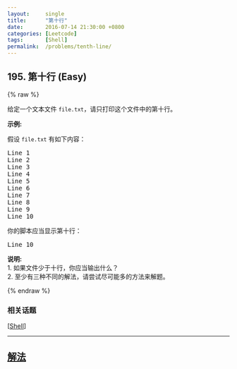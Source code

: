 ```yaml
---
layout:     single
title:      "第十行"
date:       2016-07-14 21:30:00 +0800
categories: [Leetcode]
tags:       [Shell]
permalink:  /problems/tenth-line/
---
```


## 195. 第十行 (Easy)

{% raw %}

<p>给定一个文本文件&nbsp;<code>file.txt</code>，请只打印这个文件中的第十行。</p>

<p><strong>示例:</strong></p>

<p>假设&nbsp;<code>file.txt</code> 有如下内容：</p>

<pre>Line 1
Line 2
Line 3
Line 4
Line 5
Line 6
Line 7
Line 8
Line 9
Line 10
</pre>

<p>你的脚本应当显示第十行：</p>

<pre>Line 10
</pre>

<p><strong>说明:</strong><br>
1. 如果文件少于十行，你应当输出什么？<br>
2. 至少有三种不同的解法，请尝试尽可能多的方法来解题。</p>

{% endraw %}

### 相关话题
  [[Shell](https://github.com/openset/leetcode/tree/master/tag/shell/README.md)]

---

## [解法](https://github.com/openset/leetcode/tree/master/problems/tenth-line)
